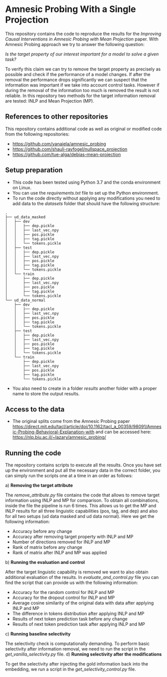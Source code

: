 # Amnesic Probing With a Single Projection
This repository contains the code to reproduce the results for the *Improving Causal Interventions in Amnesic Probing with Mean Projection* paper.
With Amnesic Probing approach we try to answer the following question:

*Is the target property of our interest important for a model to solve a given task?*

To verify this claim we can try to remove the target property as precisely as possible
and check if the performance of a model changes. If after the removal the performance drops significantly
we can suspect that the information was important if we take into account control tasks. 
However if during the removal of the information too much is removed the result is not reliable. In this repository two methods for the target information removal are tested: INLP and Mean Projection (MP).

## References to other repositories
This repository contains additional code as well as original or modified code from the following repositories:
 
- https://github.com/yanaiela/amnesic_probing
- https://github.com/shauli-ravfogel/nullspace_projection
- https://github.com/tue-alga/debias-mean-projection

## Setup preparation
- This code has been tested using Python 3.7 and the conda environment on Linux.
- You can use the *requirements.txt* file to set up the Python environment.
- To run the code directly without applying any modifications you need to add data to the *datasets* folder that should have the following structure:

```
.
├── ud_data_masked
│   ├── dev
│   │   ├── dep.pickle
│   │   ├── last_vec.npy
│   │   ├── pos.pickle
│   │   ├── tag.pickle
│   │   └── tokens.pickle
│   ├── test
│   │   ├── dep.pickle
│   │   ├── last_vec.npy
│   │   ├── pos.pickle
│   │   ├── tag.pickle
│   │   └── tokens.pickle
│   └── train
│       ├── dep.pickle
│       ├── last_vec.npy
│       ├── pos.pickle
│       ├── tag.pickle
│       └── tokens.pickle
└── ud_data_normal
    ├── dev
    │   ├── dep.pickle
    │   ├── last_vec.npy
    │   ├── pos.pickle
    │   ├── tag.pickle
    │   └── tokens.pickle
    ├── test
    │   ├── dep.pickle
    │   ├── last_vec.npy
    │   ├── pos.pickle
    │   ├── tag.pickle
    │   └── tokens.pickle
    └── train
        ├── dep.pickle
        ├── last_vec.npy
        ├── pos.pickle
        ├── tag.pickle
        └── tokens.pickle
```

- You also need to create in a folder *results* another folder with a proper name to store the output results.

## Access to the data

- The original splits come from the Amnesic Probing paper https://direct.mit.edu/tacl/article/doi/10.1162/tacl_a_00359/98091/Amnesic-Probing-Behavioral-Explanation-with and can be accessed here: https://nlp.biu.ac.il/~lazary/amnesic_probing/

## Running the code
The repository contains scripts to execute all the results. Once you have set up the environment
and put all the necessary data in the correct folder, you can simply run the scripts one at a time in an order
as follows:

a) **Removing the target attribute**

The *remove_attribute.py* file contains the code that allows to remove target information
using INLP and MP for comparison. To obtain all combinations, inside the file the
pipeline is run 6 times. This allows us to get the MP and INLP results for all three linguistic
capabilities (pos, tag, and dep) and also for all two setups (ud data masked and ud data normal). Here
we get the following information:
- Accuracy before any change
- Accuracy after removing target property with INLP and MP
- Number of directions removed for INLP and MP
- Rank of matrix before any change
- Rank of matrix after INLP and MP was applied

b) **Running the evaluation and control**

After the target linguistic capability is removed we want to also obtain additional
evaluation of the results. In *evaluate_and_control.py* file you can find the script that
can provide us with the following information:
- Accuracy for the random control for INLP and MP
- Accuracy for the dropout control for INLP and MP
- Average cosine similarity of the original data with data after applying INLP and MP
- The difference in tokens distribution after applying INLP and MP
- Results of next token prediction task before any change
- Results of next token prediction task after applying INLP and MP

c) **Running baseline selectivity**

The selectivity check is computationally demanding. To perform basic selectivity after information removal, we need to run the script in the *get_vanilla_selectivity.py* file.
d) **Running selectivity after the modifications**

To get the selectivity after injecting the gold information back into the embedding, we run a script in the *get_selectivity_control.py* file.



